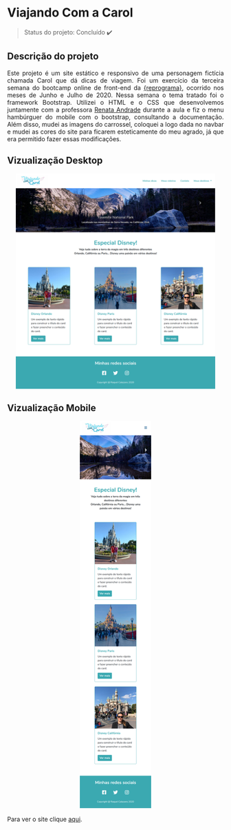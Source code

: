 # Viajando Com a Carol

> Status do projeto: Concluído :heavy_check_mark:

## Descrição do projeto

<p align="justify">Este projeto é um site estático e responsivo de uma personagem fictícia chamada Carol que dá dicas de viagem.
Foi um exercício da terceira semana do bootcamp online de front-end da <a href="https://reprograma.com.br/">{reprograma}</a>, ocorrido nos meses de 
Junho e Julho de 2020. Nessa semana o tema tratado foi o framework Bootstrap. Utilizei o HTML e o CSS que desenvolvemos 
juntamente com a professora <a href="https://github.com/re-andrade1987">Renata Andrade</a> durante a aula e fiz o menu hambúrguer
do mobile com o bootstrap, consultando a documentação. Além disso, mudei as imagens do carrossel, coloquei a logo dada no navbar 
e mudei as cores do site para ficarem esteticamente do meu agrado, já que era permitido fazer essas modificações.

## Vizualização Desktop
<div align=center>
<img src="https://github.com/raqcalazans/ViajandoComACarol/blob/master/assets/desktop.png" alt="Vizualização do site Viajando com a Carol em desktop" 
height="500px">
</div>

## Vizualização Mobile
<div align=center>
<img src="https://github.com/raqcalazans/ViajandoComACarol/blob/master/assets/mobile.png" alt="Vizualização do site Viajando com a Carol em desktop" 
height="900px">
</div>

Para ver o site clique <a href="https://raqcalazans.github.io/ViajandoComACarol/">aqui</a>.</p>
